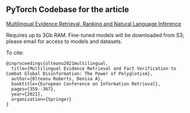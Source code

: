 


## PyTorch Codebase for the article

[Multilingual Evidence Retrieval, Ranking and Natural Language Inference](https://arxiv.org/pdf/2012.08919.pdf)


Requires up to 3Gb RAM. Fine-tuned models will be downloaded from S3; please email for access to models and datasets.

To cite:
```
@inproceedings{olteanu2021multilingual,
  title={Multilingual Evidence Retrieval and Fact Verification to Combat Global Disinformation: The Power of Polyglotism},
  author={Olteanu Roberts, Denisa A},
  booktitle={European Conference on Information Retrieval},
  pages={359--367},
  year={2021},
  organization={Springer}
}
```
